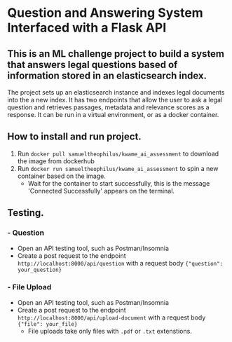 # Question and Answering System Interfaced with a Flask API

## This is an ML challenge project to build a system that answers legal questions based of information stored in an elasticsearch index.

The project sets up an elasticsearch instance and indexes legal documents into the a new index. It has two endpoints that allow the user to ask a legal question and retrieves passages, metadata and relevance scores as a response. It can be run in a virtual environment, or as a docker container.


## How to install and run project.
1. Run `docker pull samueltheophilus/kwame_ai_assessment` to download the image from dockerhub
2. Run `docker run samueltheophilus/kwame_ai_assessment` to spin a new container based on the image. 
    * Wait for the container to start successfully, this is the message 'Connected Successfully' appears on the terminal.


## Testing.
### - Question
* Open an API testing tool, such as Postman/Insomnia
* Create a post request to the endpoint `http://localhost:8000/api/question` with a request body `{"question": your_question}`


### - File Upload
* Open an API testing tool, such as Postman/Insomnia
* Create a post request to the endpoint `http://localhost:8000/api/upload-document` with a request body `{"file": your_file}`
    - File uploads take only files with `.pdf` or `.txt` extenstions. 


